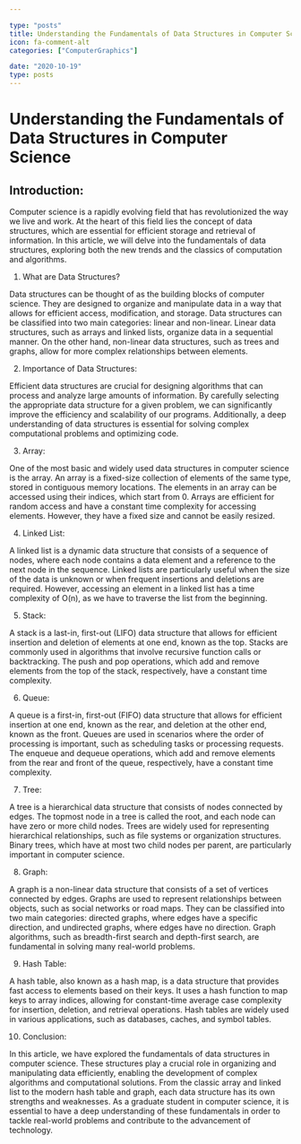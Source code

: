 ```yaml
---

type: "posts"
title: Understanding the Fundamentals of Data Structures in Computer Science
icon: fa-comment-alt
categories: ["ComputerGraphics"]

date: "2020-10-19"
type: posts
---
```





# Understanding the Fundamentals of Data Structures in Computer Science

## Introduction:

Computer science is a rapidly evolving field that has revolutionized the way we live and work. At the heart of this field lies the concept of data structures, which are essential for efficient storage and retrieval of information. In this article, we will delve into the fundamentals of data structures, exploring both the new trends and the classics of computation and algorithms.

1. What are Data Structures?

Data structures can be thought of as the building blocks of computer science. They are designed to organize and manipulate data in a way that allows for efficient access, modification, and storage. Data structures can be classified into two main categories: linear and non-linear. Linear data structures, such as arrays and linked lists, organize data in a sequential manner. On the other hand, non-linear data structures, such as trees and graphs, allow for more complex relationships between elements.

2. Importance of Data Structures:

Efficient data structures are crucial for designing algorithms that can process and analyze large amounts of information. By carefully selecting the appropriate data structure for a given problem, we can significantly improve the efficiency and scalability of our programs. Additionally, a deep understanding of data structures is essential for solving complex computational problems and optimizing code.

3. Array:

One of the most basic and widely used data structures in computer science is the array. An array is a fixed-size collection of elements of the same type, stored in contiguous memory locations. The elements in an array can be accessed using their indices, which start from 0. Arrays are efficient for random access and have a constant time complexity for accessing elements. However, they have a fixed size and cannot be easily resized.

4. Linked List:

A linked list is a dynamic data structure that consists of a sequence of nodes, where each node contains a data element and a reference to the next node in the sequence. Linked lists are particularly useful when the size of the data is unknown or when frequent insertions and deletions are required. However, accessing an element in a linked list has a time complexity of O(n), as we have to traverse the list from the beginning.

5. Stack:

A stack is a last-in, first-out (LIFO) data structure that allows for efficient insertion and deletion of elements at one end, known as the top. Stacks are commonly used in algorithms that involve recursive function calls or backtracking. The push and pop operations, which add and remove elements from the top of the stack, respectively, have a constant time complexity.

6. Queue:

A queue is a first-in, first-out (FIFO) data structure that allows for efficient insertion at one end, known as the rear, and deletion at the other end, known as the front. Queues are used in scenarios where the order of processing is important, such as scheduling tasks or processing requests. The enqueue and dequeue operations, which add and remove elements from the rear and front of the queue, respectively, have a constant time complexity.

7. Tree:

A tree is a hierarchical data structure that consists of nodes connected by edges. The topmost node in a tree is called the root, and each node can have zero or more child nodes. Trees are widely used for representing hierarchical relationships, such as file systems or organization structures. Binary trees, which have at most two child nodes per parent, are particularly important in computer science.

8. Graph:

A graph is a non-linear data structure that consists of a set of vertices connected by edges. Graphs are used to represent relationships between objects, such as social networks or road maps. They can be classified into two main categories: directed graphs, where edges have a specific direction, and undirected graphs, where edges have no direction. Graph algorithms, such as breadth-first search and depth-first search, are fundamental in solving many real-world problems.

9. Hash Table:

A hash table, also known as a hash map, is a data structure that provides fast access to elements based on their keys. It uses a hash function to map keys to array indices, allowing for constant-time average case complexity for insertion, deletion, and retrieval operations. Hash tables are widely used in various applications, such as databases, caches, and symbol tables.

10. Conclusion:

In this article, we have explored the fundamentals of data structures in computer science. These structures play a crucial role in organizing and manipulating data efficiently, enabling the development of complex algorithms and computational solutions. From the classic array and linked list to the modern hash table and graph, each data structure has its own strengths and weaknesses. As a graduate student in computer science, it is essential to have a deep understanding of these fundamentals in order to tackle real-world problems and contribute to the advancement of technology.